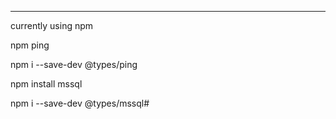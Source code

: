 -----------------------------------
currently using npm

npm ping

npm i --save-dev @types/ping

npm install mssql

npm i --save-dev @types/mssql# 

 
 

